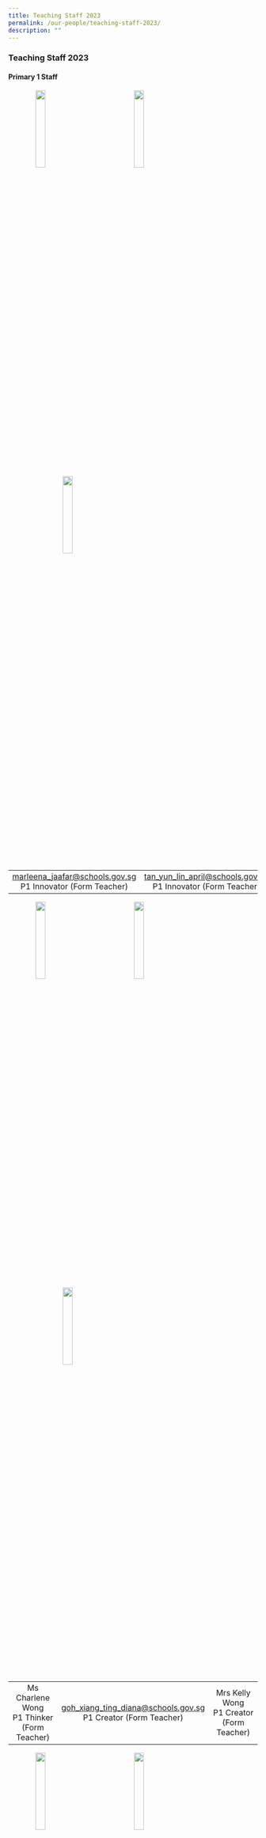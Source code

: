 ```yaml
---
title: Teaching Staff 2023
permalink: /our-people/teaching-staff-2023/
description: ""
---
```

### **Teaching Staff 2023**

#### **Primary 1 Staff**
<img src="/images/p1staff1.jpg" style="width:20%;margin-left:55px;" align = "left">
<img src="/images/p1staff2.jpg" style="width:20%;margin-left:95px;" align = "left">
<img src="/images/p1staff3.jpg" style="width:20%;margin-left:110px;" align = "left">

<br clear="left">

|  |  |  |
|:---:|:---:|:---:|
| [marleena\_jaafar@schools.gov.sg](mailto:marleena_jaafar@schools.gov.sg)<br>P1 Innovator (Form Teacher) | [tan\_yun\_lin\_april@schools.gov.sg](mailto:tan_yun_lin_april@schools.gov.sg)<br>P1 Innovator (Form Teacher) | [chen\_zhaochen@schools.gov.sg](mailto:chen_zhaochen@schools.gov.sg)<br>P1 Thinker (Form Teacher) |

<img src="/images/p1staff4.jpg" style="width:20%;margin-left:55px;" align = "left">
<img src="/images/p1staff5.jpg" style="width:20%;margin-left:95px;" align = "left">
<img src="/images/p1staff6.jpg" style="width:20%;margin-left:110px;" align = "left">

<br clear="left">

|  |  |  |
|:---:|:---:|:---:|
| Ms Charlene Wong<br>P1 Thinker (Form Teacher) | [goh\_xiang\_ting\_diana@schools.gov.sg](mailto:goh_xiang_ting_diana@schools.gov.sg)<br>P1 Creator (Form Teacher) | Mrs Kelly Wong<br>P1 Creator (Form Teacher) |

<img src="/images/p1staff7.jpg" style="width:20%;margin-left:55px;" align = "left">
<img src="/images/p1staff8.jpg" style="width:20%;margin-left:95px;" align = "left">
<img src="/images/p1staff9.jpg" style="width:20%;margin-left:110px;" align = "left">

<br clear="left">

|  |  |  |
|:---:|:---:|:---:|
| [Liew\_ZHI\_LING\_GERALDINE@schools.gov.sg](mailto:Liew_ZHI_LING_GERALDINE@schools.gov.sg)<br>P1 Reflector (Form teacher) | [dayana\_ismail@schools.gov.sg](mailto:Liew_ZHI_LING_GERALDINE@schools.gov.sg)<br>P1 Reflector (Form teacher) | [Kang\_Pei\_Yee\_Evelyn@schools.gov.sg](mailto:Kang_Pei_Yee_Evelyn@schools.gov.sg)<br>P1 Inventor (Form Teacher) |

<img src="/images/p1staff10.jpg" style="width:20%;margin-left:55px;" align = "left">
<img src="/images/p1staff11.jpg" style="width:20%;margin-left:95px;" align = "left">
<img src="/images/p1staff12.jpg" style="width:20%;margin-left:110px;" align = "left">

<br clear="left">

|  |  |  |
|:---:|:---:|:---:|
| [sumathi\_krishnasamy@schools.gov.sg](mailto:sumathi_krishnasamy@schools.gov.sg)<br>P1 Inventor (Form Teacher) | [goh\_ching\_xian\_vivian@schools.gov.sg](mailto:marleena_jaafar@schools.gov.sg)<br>P1 Inquirer (Form-Teacher) | [norain\_ahmad@schools.gov.sg](mailto:norain_ahmad@schools.gov.sg)<br>P1 Inquirer (From Teacher) |

<img src="/images/p1staff13.jpg" style="width:20%;margin-left:55px;" align = "left">
<img src="/images/p1staff14.jpg" style="width:20%;margin-left:95px;" align = "left">
<img src="/images/p1staff15.jpg" style="width:20%;margin-left:110px;" align = "left">

<br clear="left">

|  |  |  |
|:---:|:---:|:---:|
| [toh\_xue\_le\_cheryl@schools.gov.sg](mailto:toh_xue_le_cheryl@schools.gov.sg)<br>P1 Explorer (Form Teacher) | [hong\_bee\_yuen@schools.gov.sg](mailto:lai_hui_ming@schools.gov.sg)<br>P1 Explorer (Form Teacher) | [Cheong\_shu\_hui@schools.gov.sg](mailto:ong_zhi_yong_gary@schools.gov.sg)<br>P1 Discoverer (Form Teacher) |

<img src="/images/p1staff16.jpg" style="width:20%;margin-left:55px;" align = "left">

<br clear="left">

|  |
|:---|
| [yeo\_puay\_koon\_alice@schools.gov.sg](mailto:tan_rachel@schools.gov.sg) <br>P1 Discoverer(Form Teacher) |

#### **Primary 2 Staff**
<img src="/images/p2staff1.jpg" style="width:20%;margin-left:55px;" align = "left">
<img src="/images/p2staff2.jpg" style="width:20%;margin-left:95px;" align = "left">
<img src="/images/p2staff3.jpg" style="width:20%;margin-left:110px;" align = "left">

<br clear="left">

|  |  |  |
|:---:|:---:|:---:|
| [wee\_si\_ya\_dorcas@schools.gov.sg](mailto:wee_si_ya_dorcas@schools.gov.sg)<br>P2 Innovator (Form Teacher) | [suzanah\_yahaya@schools.gov.sg](mailto:suzanah_yahaya@schools.gov.sg)<br>P2 Innovator (Form Teacher) | [Michael\_Joseph@schools.gov.sg](mailto:Michael_Joseph@schools.gov.sg)<br>P2 Thinker (Form Teacher) |

<img src="/images/p2staff4.jpg" style="width:20%;margin-left:55px;" align = "left">
<img src="/images/p2staff5.jpg" style="width:20%;margin-left:95px;" align = "left">
<img src="/images/p2staff6.jpg" style="width:20%;margin-left:110px;" align = "left">

<br clear="left">

|  |  |  |
|:---:|:---:|:---:|
| [nur\_ainninah\_noor\_muhamed@schools.gov.sg](mailto:nur_ainninah_noor_muhamed@schools.gov.sg)<br>P2 Thinker (Form Teacher) | [eka\_syafiqah\_ahmad\_nasir@schools.gov.sg](mailto:eka_syafiqah_ahmad_nasir@schools.gov.sg)<br>P2 Creator (Form Teacher)	| [chang\_ma\_li@schools.gov.sg](mailto:chang_ma_li@schools.gov.sg)<br>P2 Creator (Form Teacher) |

<img src="/images/p2staff7.jpg" style="width:20%;margin-left:55px;" align = "left">
<img src="/images/p2staff8.jpg" style="width:20%;margin-left:95px;" align = "left">
<img src="/images/p2staff9.jpg" style="width:20%;margin-left:110px;" align = "left">

<br clear="left">

|  |  |  |
|:---:|:---:|:---:|
| [md\_farouk\_rahim@schools.gov.sg](mailto:md_farouk_rahim@schools.gov.sg)<br>P2 Reflector (Form Teacher) | Ms Tessari <br>P2 Reflector (Form Teacher) | [lin\_suting@schools.gov.sg](mailto:lin_suting@schools.gov.sg)<br>P2 Inventor (Form Teacher) |

<img src="/images/p2staff10.jpg" style="width:20%;margin-left:55px;" align = "left">
<img src="/images/p2staff11.jpg" style="width:20%;margin-left:95px;" align = "left">
<img src="/images/p2staff12.jpg" style="width:20%;margin-left:110px;" align = "left">

<br clear="left">

|  |  |  |
|:---:|:---:|:---:|
| [koh\_meow\_li@schools.gov.sg](mailto:tay_aik_poh@schools.gov.sg)<br>P2 Inventor (Form Teacher) | [choo\_chai\_fang@schools.gov.sg](mailto:cheong_shu_hui@schools.gov.sg)<br>P2 Inquirer (Form Teacher) | [arani\_zuliffah@schools.gov.sg](mailto:arani_zuliffah@schools.gov.sg)<br>P2 Inquirer (Form Teacher) |

<img src="/images/p2staff13.jpg" style="width:20%;margin-left:55px;" align = "left">
<img src="/images/p2staff14.jpg" style="width:20%;margin-left:95px;" align = "left">
<img src="/images/p2staff15.jpg" style="width:20%;margin-left:110px;" align = "left">

<br clear="left">

|  |  |  |
|:---:|:---:|:---:|
| [sai\_syamla\_krisna@schools.gov.sg](mailto:sai_syamla_krisna@schools.gov.sg)<br>P2 Explorer (Form Teacher) | [lai\_hui\_ming@schools.gov.sg](mailto:sai_syamla_krisna@schools.gov.sg)<br>P2 Explorer (Form Teacher) | [ong\_zhi\_yong\_gary@schools.gov.sg](mailto:lin_suting@schools.gov.sg)<br>P2 Discoverer (Form Teacher) |

<img src="/images/p2staff16.jpg" style="width:20%;margin-left:55px;" align = "left">

<br clear="left">

|  |
|:---|
| [tan\_rachel@schools.gov.sg](mailto:tan_yun_lin_april@schools.gov.sg)<br>P2 Discoverer (Form Teacher) |

#### **Primary 3 Staff**
<img src="/images/p3staff1.jpg" style="width:20%;margin-left:55px;" align = "left">
<img src="/images/p3staff2.jpg" style="width:20%;margin-left:95px;" align = "left">
<img src="/images/p3staff3.jpg" style="width:20%;margin-left:110px;" align = "left">

<br clear="left">

|  |  |  |
|:---:|:---:|:---:|
| [ng\_kwee\_hiong@schools.gov.sg](mailto:ng_kwee_hiong@schools.gov.sg)<br>P3 Innovator (Form Teacher) | [zhang\_lingxia@schools.gov.sg](mailto:zhang_lingxia@schools.gov.sg)<br>P3 Innovator (Form Teacher) | [ang\_shih\_piow\_stanley@schools.gov.sg](mailto:ang_shih_piow_stanley@schools.gov.sg)<br>P3 Thinker (Form Teacher) |

<img src="/images/p3staff4.jpg" style="width:20%;margin-left:55px;" align = "left">
<img src="/images/p3staff5.jpg" style="width:20%;margin-left:95px;" align = "left">
<img src="/images/p3staff6.jpg" style="width:20%;margin-left:110px;" align = "left">

<br clear="left">

|  |  |  |
|:---:|:---:|:---:|
| [thasneem\_parveen\_sirazudee@schools.gov.sg](mailto:thasneem_parveen_sirazudee@schools.gov.sg)<br>P3 Thinker (Form Teacher) | [hirman\_abdul\_rahim@schools.gov.sg](mailto:hirman_abdul_rahim@schools.gov.sg)<br>P3 Creator (Form Teacher) | [choon\_yoke\_chan\_felicia@schools.gov.sg](mailto:choon_yoke_chan_felicia@schools.gov.sg)<br>P3 Creator (Form Teacher) |

<img src="/images/p3staff7.jpg" style="width:20%;margin-left:55px;" align = "left">
<img src="/images/p3staff8.jpg" style="width:20%;margin-left:95px;" align = "left">
<img src="/images/p3staff9.jpg" style="width:20%;margin-left:110px;" align = "left">

<br clear="left">

|  |  |  |
|:---:|:---:|:---:|
| [saleha\_hashim@schools.gov.sg](mailto:saleha_hashim@schools.gov.sg)<br>P3 Reflector (Form Teacher) | [tay\_aik\_poh@schools.gov.sg](mailto:tay_aik_poh@schools.gov.sg)<br>P3 Reflector (Form Teacher) | [glenda\_ding\_shi\_yu@schools.gov.sg](mailto:glenda_ding_shi_yu@schools.gov.sg)<br>P3 Inventor (Form Teacher) |

<img src="/images/p3staff10.jpg" style="width:20%;margin-left:55px;" align = "left">
<img src="/images/p3staff11.jpg" style="width:20%;margin-left:95px;" align = "left">
<img src="/images/p3staff12.jpg" style="width:20%;margin-left:110px;" align = "left">

<br clear="left">

|  |  |  |
|:---:|:---:|:---:|
| [nootan\_rai@schools.gov.sg](mailto:nootan_rai@schools.gov.sg)<br>P3 Inventor (Form Teacher) | [thilagavathi\_kumarasamy@schools.gov.sg](mailto:thilagavathi_kumarasamy@schools.gov.sg)<br>P3 Inquirer (Form Teacher) | Ms Norla<br>P3 Inquirer (Form Teacher) |

#### **Primary 4 Staff**
<img src="/images/p4staff1.jpg" style="width:20%;margin-left:55px;" align = "left">
<img src="/images/p4staff2.jpg" style="width:20%;margin-left:95px;" align = "left">
<img src="/images/p4staff3.jpg" style="width:20%;margin-left:110px;" align = "left">

<br clear="left">

|  |  |  |
|:---:|:---:|:---:|
| [siti\_nadia\_abdul\_rahman@schools.gov.sg](mailto:siti_nadia_abdul_rahman@schools.gov.sg)<br>P4 Innovator (Form Teacher) | [quek\_ser\_kwang@schools.gov.sg](mailto:quek_ser_kwang@schools.gov.sg)<br>P4 Innovator (Form Teacher) | [nicholas\_chang\_wenjie@schools.gov.sg](mailto:nicholas_chang_wenjie@schools.gov.sg)<br>P4 Thinker (Form Teacher) |

<img src="/images/p4staff4.jpg" style="width:20%;margin-left:55px;" align = "left">
<img src="/images/p4staff5.jpg" style="width:20%;margin-left:95px;" align = "left">
<img src="/images/p4staff6.jpg" style="width:20%;margin-left:110px;" align = "left">

<br clear="left">

|  |  |  |
|:---:|:---:|:---:|
| [ning\_ning\_a@schools.gov.sg](mailto:ning_ning_a@schools.gov.sg)<br>P4 Thinker (Form Teacher) | [ivan\_tan\_seng\_hock@schools.gov.sg](mailto:ivan_tan_seng_hock@schools.gov.sg)<br>P4 Creator (Form Teacher) | [teh\_chai\_choo@schools.gov.sg](mailto:ning_ning_a@schools.gov.sg)<br>P4 Creator (Form Teacher) |

<img src="/images/p4staff7.jpg" style="width:20%;margin-left:55px;" align = "left">
<img src="/images/p4staff8.jpg" style="width:20%;margin-left:95px;" align = "left">
<img src="/images/p4staff9.jpg" style="width:20%;margin-left:110px;" align = "left">

<br clear="left">

|  |  |  |
|:---:|:---:|:---:|
| [chong\_hwei\_hwei@schools.gov.sg](mailto:Lee_JIE_YEE@schools.gov.sg)<br>P4 Reflector (Form Teacher) | [zhang\_bingjie\_a@schools.gov.sg](mailto:zhang_bingjie_a@schools.gov.sg)<br>P4 Reflector (Form Teacher) | [sin\_chui\_yi\_doreen@schools.gov.sg](mailto:sin_chui_yi_doreen@schools.gov.sg)<br>P4 Inventor (Form Teacher) |

<img src="/images/p4staff10.jpg" style="width:20%;margin-left:55px;" align = "left">
<img src="/images/p4staff11.jpg" style="width:20%;margin-left:95px;" align = "left">
<img src="/images/p4staff12.jpg" style="width:20%;margin-left:110px;" align = "left">

<br clear="left">

|  |  |  |
|:---:|:---:|:---:|
| [chua\_siew\_fen@schools.gov.sg](mailto:sin_chui_yi_doreen@schools.gov.sg)<br>P4 Inventor (Form Teacher) | [fatin\_yasirah\_mohd\_yazid@schools.gov.sg](mailto:fatin_yasirah_mohd_yazid@schools.gov.sg)<br>P4 Inquirer (Form Teacher) | [lim\_yi\_ting\_cylvi@schools.gov.sg](mailto:lim_yi_ting_cylvi@schools.gov.sg)<br>P4 Inquirer (Form Teacher) |

<img src="/images/p4staff13.jpg" style="width:20%;margin-left:135px;" align = "left">
<img src="/images/p4staff14.jpg" style="width:20%;margin-left:225px;" align = "left">

<br clear="left">

|  |  |
|:---:|:---:|
| [Tan\_CHOO\_KEOW\_VERONICA@schools.gov.sg](http://Tan_CHOO_KEOW_VERONICA@schools.gov.sg%20/)<br>P4 Explorer (Form Teacher) | [ng\_kah\_suan@schools.gov.sg](http://Tan_CHOO_KEOW_VERONICA@schools.gov.sg%20/)<br>P4 Explorer (Form Teacher) |

#### **Primary 5 Staff**
<img src="/images/p5staff1.jpg" style="width:20%;margin-left:55px;" align = "left">
<img src="/images/p5staff2.jpg" style="width:20%;margin-left:95px;" align = "left">
<img src="/images/p5staff3.jpg" style="width:20%;margin-left:110px;" align = "left">

<br clear="left">

|  |  |  |
|:---:|:---:|:---:|
| [brenda\_joan\_perera@schools.gov.sg](mailto:brenda_joan_perera@schools.gov.sg)<br>P5 Innovator (Form Teacher) | [hu\_wanchun@schools.gov.sg](mailto:hu_wanchun@schools.gov.sg)<br>P5 Innovator (Form Teacher) | [ramani\_prabhu\_r\_kalamohan@schools.gov.sg](mailto:ramani_prabhu_r_kalamohan@schools.gov.sg)<br>P5 Thinker (Form Teacher) |

<img src="/images/p5staff4.jpg" style="width:20%;margin-left:55px;" align = "left">
<img src="/images/p5staff5.jpg" style="width:20%;margin-left:95px;" align = "left">
<img src="/images/p5staff6.jpg" style="width:20%;margin-left:110px;" align = "left">

<br clear="left">

|  |  |  |
|:---:|:---:|:---:|
| [zhang\_yiyang@schools.gov.sg](mailto:zhang_yiyang@schools.gov.sg)<br>P5 Thinker (Form Teacher) | [tay\_siak\_ching@schools.gov.sg](mailto:tay_siak_ching@schools.gov.sg)<br>P5 Creator (Form Teacher) | [Chua\_Chun\_Hua\_A@schools.gov.sg](mailto:Chua_Chun_Hua_A@schools.gov.sg)<br>P5 Creator (Form Teacher) |

<img src="/images/p5staff7.jpg" style="width:20%;margin-left:55px;" align = "left">
<img src="/images/p5staff8.jpg" style="width:20%;margin-left:95px;" align = "left">
<img src="/images/p5staff9.jpg" style="width:20%;margin-left:110px;" align = "left">

<br clear="left">

|  |  |  |
|:---:|:---:|:---:|
| [tan\_su\_hui\_a@schools.gov.sg](mailto:tan_su_hui_a@schools.gov.sg)<br>P5 Reflector (Form Teacher) | [choo\_yong\_guan@schools.gov.sg](mailto:choo_yong_guan@schools.gov.sg)<br>P5 Reflector (Form Teacher) | [lin\_qizhen@schools.gov.sg](mailto:lin_qizhen@schools.gov.sg)<br>P5 Inventor (Form Teacher) |

<img src="/images/p5staff10.jpg" style="width:20%;margin-left:55px;" align = "left">
<img src="/images/p5staff11.jpg" style="width:20%;margin-left:95px;" align = "left">
<img src="/images/p5staff12.jpg" style="width:20%;margin-left:110px;" align = "left">

<br clear="left">

|  |  |  |
|:---:|:---:|:---:|
| [karen\_goh@schools.gov.sg](mailto:karen_goh@schools.gov.sg)<br>P5 Inventor (Form Teacher) | [nur\_nurul\_shahqairani\_azmi@schools.gov.sg](mailto:nur_nurul_shahqairani_azmi@schools.gov.sg)<br>P5 Inquirer (Form Teacher) | [Tjio\_Giem\_Swat@schools.gov.sg](mailto:Tjio_Giem_Swat@schools.gov.sg)<br>P5 Inquirer (Form Teacher) |

<img src="/images/p5staff13.jpg" style="width:20%;margin-left:55px;" align = "left">
<img src="/images/p5staff14.jpg" style="width:20%;margin-left:95px;" align = "left">
<img src="/images/p5staff15.jpg" style="width:20%;margin-left:110px;" align = "left">

<br clear="left">

|  |  |  |
|:---:|:---:|:---:|
| [parveen\_begum\_gulam\_razul@schools.gov.sg](mailto:parveen_begum_gulam_razul@schools.gov.sg)<br>P5 Explorer (Form Teacher) | [edwin\_yu@schools.gov.sg](mailto:edwin_yu@schools.gov.sg)<br>P5 Explorer (Form Teacher) | [chia\_der\_sheng@schools.gov.sg](mailto:chia_der_sheng@schools.gov.sg)<br>P5 Discoverer (Form Teacher) |

<img src="/images/p5staff16.jpg" style="width:20%;margin-left:55px;" align = "left">

<br clear="left">

|  |
|:---|
| [devika\_murugaiah@schools.gov.sg](mailto:devika_murugaiah@schools.gov.sg)<br>P5 Discoverer (Form Teacher) |

#### **Primary 6 Staff**
<img src="/images/p6staff1.jpg" style="width:20%;margin-left:55px;" align = "left">
<img src="/images/p6staff2.jpg" style="width:20%;margin-left:95px;" align = "left">
<img src="/images/p6staff3.jpg" style="width:20%;margin-left:110px;" align = "left">

<br clear="left">

|  |  |  |
|:---:|:---:|:---:|
| <br> | <br> | <br> |

<img src="/images/p6staff4.jpg" style="width:20%;margin-left:55px;" align = "left">
<img src="/images/p6staff5.jfif" style="width:20%;margin-left:95px;" align = "left">
<img src="/images/p6staff6.jpg" style="width:20%;margin-left:110px;" align = "left">

<br clear="left">

|  |  |  |
|:---:|:---:|:---:|
| <br> | <br> | <br> |

<img src="/images/p6staff7.jpg" style="width:20%;margin-left:55px;" align = "left">
<img src="/images/p6staff8.jpg" style="width:20%;margin-left:95px;" align = "left">
<img src="/images/p6staff9.jpg" style="width:20%;margin-left:110px;" align = "left">

<br clear="left">

|  |  |  |
|:---:|:---:|:---:|
| <br> | <br> | <br> |

<img src="/images/p6staff10.jpg" style="width:20%;margin-left:55px;" align = "left">
<img src="/images/p6staff11.jpg" style="width:20%;margin-left:95px;" align = "left">
<img src="/images/p6staff12.jpg" style="width:20%;margin-left:110px;" align = "left">

<br clear="left">

|  |  |  |
|:---:|:---:|:---:|
| <br> | <br> | <br> |

#### **Sen Officers**
<img src="/images/senofficer.jpg" style="width:20%;margin-left:55px;" align = "left">
<img src="/images/senofficer.jpg" style="width:20%;margin-left:95px;" align = "left">
<img src="/images/senofficer.jpg" style="width:20%;margin-left:110px;" align = "left">

<br clear="left">

|  |  |  |
|:---:|:---:|:---:|
|  |  |  |

<img src="/images/senofficer.jpg" style="width:20%;margin-left:55px;" align = "left">

<br clear="left">

|  |
|:---|
|  |